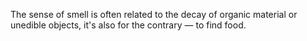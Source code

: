 The sense of smell is often related to the decay of organic material or unedible objects, it's also for the contrary — to find food.